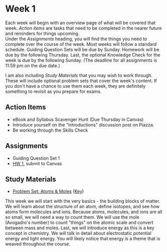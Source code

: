 # Week 1


Each week will begin with an overview page of what will be covered that week.  _Action items_ are tasks that need to be completed in the nearer future and reminders for things upcoming.  
Under the _Assignments_ heading, you will find the things you need to complete over the course of the week.  Most weeks will follow a standard schedule.  Guiding Question Sets will be due by Sunday.  Homework will be due by the following Thursday.  Last, the optional Knowledge Check for the week is due by the following Sunday.  (The deadline for all assignments is 11:59 pm on the due date.)


I am also including _Study Materials_ that you may wish to work through.  These will include optional problem sets that cover the week's content.  If you don't have a chance to use them each week, they are definitely something to revisit as you prepare for exams.
 

## Action Items

- eBook and Syllabus Scavenger Hunt (Due Thursday in Canvas)
- Introduce yourself on the "Introductions" discussion post on Piazza.
- Be working through the Skills Check


## Assignments


- Guiding Question Set 1
- [HW 1](https://genchem.science.psu.edu/homework-1-houck), submit to Canvas


## Study Materials

- [Problem Set: Atoms & Moles](https://media.ed.science.psu.edu/sites/media/ed/files/documents/3_problemset3_atomsmoles.pdf) ([Key](https://media.ed.science.psu.edu/sites/media/ed/files/documents/problemset3_atomsmoleskey.pdf))






This week we will start with the very basics - the building blocks of matter.  We will learn about the structure of an atom, define isotopes, and see how atoms form molecules and ions.  Because atoms, molecules, and ions are all so small, we will need a way to count them.  We will use the mole (Avogadro's number) to count "things" on the atomic scale and convert between mass and moles.  Last, we will introduce energy as this is a key concept in chemistry.  We will talk in detail about electrostatic potential energy and light energy.  You will likely notice that energy is a theme that is weaved throughout the course. 

